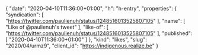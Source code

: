 {
  "date": "2020-04-10T11:36:00+01:00",
  "h": "h-entry",
  "properties": {
    "syndication": [
      "https://twitter.com/paulienuh/status/1248516013525807105"
    ],
    "name": [
      "Like of @paulienuh's tweet"
    ],
    "like-of": [
      "https://twitter.com/paulienuh/status/1248516013525807105"
    ],
    "published": [
      "2020-04-10T11:36:00+01:00"
    ]
  },
  "kind": "likes",
  "slug": "2020/04/urmz9",
  "client_id": "https://indigenous.realize.be"
}
